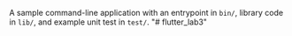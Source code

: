 A sample command-line application with an entrypoint in `bin/`, library code
in `lib/`, and example unit test in `test/`.
"# flutter_lab3" 
